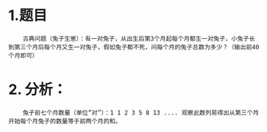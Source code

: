 # 1.题目
        古典问题（兔子生崽）：有一对兔子，从出生后第3个月起每个月都生一对兔子，小兔子长到第三个月后每个月又生一对兔子，假如兔子都不死，问每个月的兔子总数为多少？（输出前40个月即可）
# 2. 分析：
        兔子前七个月数量（单位“对”）：1 1 2 3 5 8 13 .... 观察此数列易得出从第三个月开始每个月兔子的数量等于前两个月的和。
   